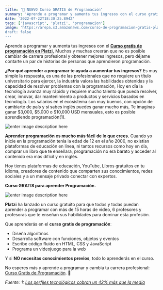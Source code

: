 ```yaml
---
title: '🚀 NUEVO Curso GRATIS de Programación'
summary: 'Aprende a programar y aumenta tus ingresos con el curso gratis de programción en Platzi'
date: '2022-07-22T18:30:25.894Z'
tags: ['javascript', 'platzi', 'programacion']
image: 'https://arepa.s3.amazonaws.com/curso-de-programacion-gratis-platzi.png
draft: false
---
```


Aprende a programar y aumenta tus ingresos con el **[Curso gratis de programación en Platzi,](https://gndx.dev/programacion/)** Muchos y muchas creerán que no es posible cambiar de carrera profesional y obtener mejores ingresos, pero déjame contarte un par de historias de personas que aprendieron programación.

**¿Por qué aprender a programar te ayuda a aumentar tus ingresos?**
Es muy simple la respuesta, es una de las profesionales que no requiere un título universitario para ejercer, la industria valora las habilidades obtenidas y la capacidad de resolver problemas con la programación, Hoy en día la tecnología avanza muy rápido y requiere mucho talento que pueda resolver, crear, innovar, dar mantenimiento a productos y servicios basados en tecnología. Los salarios en el ecosistema son muy buenos, con opción de cambiarte de país y si sabes inglés puedes ganar mucho más, Te imaginas ganar $3,000, $5,000 o $10,000 USD mensuales, esto es posible aprendiendo programación(1).

![enter image description here](https://arepa.s3.amazonaws.com/salarios-programacion-basica.jpg)

**Aprender programación es mucho más fácil de lo que crees.**
Cuando yo inicie en la programación tenía la edad de 12 en el año 2000, no existían plataformas de educación en línea, ni tantos recursos como hoy en día, comprar un libro que te enseñara, programación no era barato y acceder al contenido era más difícil y en inglés.

Hoy tienes plataformas de educación, YouTube, Libros gratuitos en tu idioma, creadores de contenido que comparten sus conocimientos, redes sociales y a un mensaje privado conectar con expertos.

**Curso GRATIS para aprender Programación.**

![enter image description here](https://arepa.s3.amazonaws.com/platzi-curso-gratis-programcion-gndx.png)

**Platzi** ha lanzado un curso gratuito para que todos y todas puedan aprender a programar con más de 15 horas de video, 6 profesores y profesoras que te enseñan sus habilidades para dominar esta profesión.

Que aprenderás en el **curso gratis de programación**:

- Diseña algoritmos
- Desarrolla software con funciones, objetos y eventos
- Escribe código fluido en HTML, CSS y JavaScript
- Programa un videojuego para la web

Y si **NO necesitas conocimientos previos**, todo lo aprenderás en el curso.

No esperes más y aprende a programar y cambia tu carrera profesional:
[Curso Gratis de Programación](https://gndx.dev/programacion). 🚀

_Fuente: 1: [Los perfiles tecnológicos cobran un 42% más que la media](https://cincodias.elpais.com/cincodias/2021/06/08/fortunas/1623164867_871113.html)_
